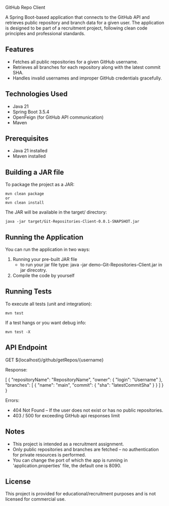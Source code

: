 GitHub Repo Client

A Spring Boot-based application that connects to the GitHub API and retrieves public repository and branch data for a given user. The application is designed to be part of a recruitment project, following clean code principles and professional standards.

Features
--------
- Fetches all public repositories for a given GitHub username.
- Retrieves all branches for each repository along with the latest commit SHA.
- Handles invalid usernames and improper GitHub credentials gracefully.

Technologies Used
-----------------
- Java 21
- Spring Boot 3.5.4
- OpenFeign (for GitHub API communication)
- Maven

Prerequisites
-------------
- Java 21 installed
- Maven installed


Building a JAR file
-------------------
To package the project as a JAR:

    mvn clean package
    or 
    mvn clean install

The JAR will be available in the target/ directory:

    java -jar target/Git-Repositories-Client-0.0.1-SNAPSHOT.jar


Running the Application
-----------------------
You can run the application in two ways:

1. Running your pre-built JAR file
   - to run your jar file type: java -jar demo-Git-Repositories-Client.jar in jar direcotry.
2. Compile the code by yourself


Running Tests
-------------
To execute all tests (unit and integration):

    mvn test

If a test hangs or you want debug info:

    mvn test -X

API Endpoint
------------
GET ${localhost}/github/getRepos/{username}

Response:

[
  {
    "repositoryName": "RepositoryName",
    "owner": {
      "login": "Username"
    },
    "branches": [
      {
        "name": "main",
        "commit": {
          "sha": "latestCommitSha"
        }
      }
    ]
  }
}

Errors:
- 404 Not Found – If the user does not exist or has no public repositories.
- 403 / 500 for exceeding GitHub api responses limit 


Notes
-----
- This project is intended as a recruitment assignment.
- Only public repositories and branches are fetched – no authentication for private resources is performed.
- You can change the port of which the app is running in 'application.properties' file, the default one is 8090.

License
-------
This project is provided for educational/recruitment purposes and is not licensed for commercial use.
